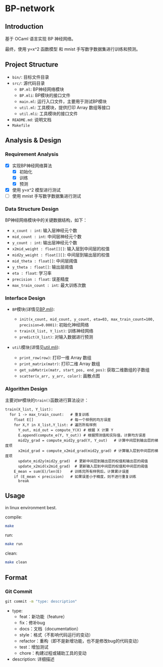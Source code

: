 # BP-network

## Introduction

基于 OCaml 语言实现 BP 神经网络。

最终，使用 y=x^2 函数模型 和 mnist 手写数字数据集进行训练和预测。

## Project Structure

- `bin/`: 目标文件目录
- `src/`: 源代码目录
  - `BP.ml`: BP神经网络模块
  - `BP.mli`: BP模块的接口文件
  - `main.ml`: 运行入口文件，主要用于测试BP模块
  - `util.ml`: 工具模块，提供打印 Array 数组等接口
  - `util.mli`: 工具模块的接口文件
- `README.md`: 说明文档
- `Makefile`

## Analysis & Design

### Requirement Analysis

- [x] 实现BP神经网络算法
  - [x] 初始化
  - [x] 训练
  - [x] 预测
- [x] 使用 y=x^2 模型进行测试
- [ ] 使用 mnist 手写数字数据集进行测试

### Data Structure Design

BP神经网络模块中的关键数据结构，如下：

- `x_count : int`: 输入层神经元个数
- `mid_count : int`: 中间层神经元个数
- `y_count : int`: 输出层神经元个数
- `x2mid_weight : float[][]`: 输入层到中间层的权值
- `mid2y_weight : float[][]`: 中间层到输出层的权值
- `mid_theta : float[]`: 中间层阈值
- `y_theta : float[]`: 输出层阈值
- `eta : float`: 学习率
- `precision : float`: 误差精度
- `max_train_count : int`: 最大训练次数

### Interface Design

- `BP`模块(详情见[BP.mli](./src/BP.mli)):

  - `init(x_count, mid_count, y_count, eta=03, max_train_count=100, precision=0.0001)`: 初始化神经网络
  - `train(X_list, Y_list)`: 训练神经网络
  - `predict(X_list)`: 对输入数据进行预测

- `util`模块(详情见[util.mli](./src/util.mli)):

  - `print_row(row)`: 打印一维 Array 数组
  - `print_matrix(matr)`: 打印二维 Array 数组
  - `get_subMatrix(matr, start_pos, end_pos)`: 获取二维数组的子数组
  - `scatter(x_arr, y_arr, color)`: 画散点图

### Algorithm Design

主要对`BP`模块的`train()`函数进行算法设计：

```design
train(X_list, Y_list):
  for 1 -> max_train_count:   # 重复训练
    float E[]                 # 每一个样例的均方误差
    for X,Y in X_list,Y_list: # 遍历所有样例
      Y_out, mid_out = compute_Y(X) # 根据 X 计算 Y
      E.append(compute_e(Y, Y_out)) # 根据预测值和实际值，计算均方误差
      mid2y_grad = compute_mid2y_grad(Y, Y_out)   # 计算中间层到输出层的梯度项
      x2mid_grad = compute_x2mid_grad(mid2y_grad) # 计算输入层到中间层的梯度项
      update_mid2y(mid2y_grad)  # 更新中间层到输出层的权值和输出层的阈值
      update_x2mid(x2mid_grad)  # 更新输入层到中间层的权值和中间层的阈值
    E_mean = sum(E)/len(E)    # 训练完所有样例后，计算累计误差
    if (E_mean < precision)   # 如果误差小于精度，则不进行重复训练
      break
```

## Usage

in linux environment best.

compile:

```bash
make
```

run:

```bash
make run
```

clean:

```bash
make clean
```

## Format

### Git Commit

```cmd
git commit -m "type: description"
```

- type:
  - feat：新功能（feature）
  - fix：修补bug
  - docs：文档（documentation）
  - style：格式（不影响代码运行的变动）
  - refactor：重构（即不是新增功能，也不是修改bug的代码变动）
  - test：增加测试
  - chore：构建过程或辅助工具的变动
- description: 详细描述
